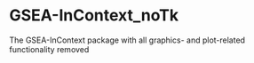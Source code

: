 # GSEA-InContext_noTk
The GSEA-InContext package with all graphics- and plot-related functionality removed
